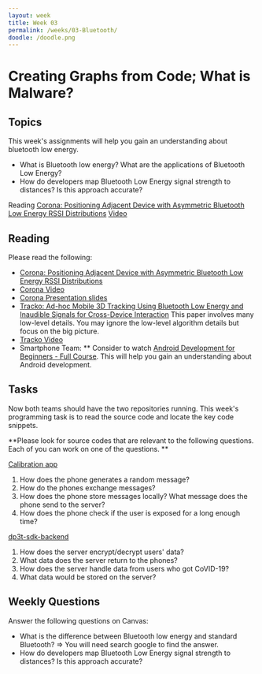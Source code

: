 ```yaml
---
layout: week
title: Week 03
permalink: /weeks/03-Bluetooth/
doodle: /doodle.png
---
```


# Creating Graphs from Code; What is Malware?

## Topics

This week's assignments will help you gain an understanding about bluetooth low energy.
* What is Bluetooth low energy? What are the applications of Bluetooth Low Energy? 
* How do developers map Bluetooth Low Energy signal strength to distances? Is this approach accurate?

Reading [Corona: Positioning Adjacent Device with Asymmetric Bluetooth Low Energy RSSI Distributions](http://haojianj.in/resource/pdf/corona_uist_paper.pdf) [Video](https://vimeo.com/149240808)



## Reading

Please read the following:
* [Corona: Positioning Adjacent Device with Asymmetric Bluetooth Low Energy RSSI Distributions](http://haojianj.in/resource/pdf/corona_uist_paper.pdf) 
* [Corona Video](https://vimeo.com/149240808) 
* [Corona Presentation slides](http://haojianj.in/resource/pdf/corona_uist_presentation.pdf)
* [Tracko: Ad-hoc Mobile 3D Tracking Using Bluetooth Low Energy and Inaudible Signals for Cross-Device Interaction](https://www.christianholz.net/2015-uist15-jin_holz_hornbaek-tracko-ad-hoc_mobile_3d_tracking_using_bluetooth_low_energy_and_inaudible_signals_for_cross-device_interaction.pdf) This paper involves many low-level details. You may ignore the low-level algorithm details but focus on the big picture.
* [Tracko Video](https://www.youtube.com/watch?v=GIZtf4uGZOM) 
* Smartphone Team: 
    ** Consider to watch [Android Development for Beginners - Full Course](https://www.youtube.com/watch?v=fis26HvvDII). This will help you gain an understanding about Android development. 
  

## Tasks

Now both teams should have the two repositories running. This week's programming task is to read the source code and locate the key code snippets.

**Please look for source codes that are relevant to the following questions. Each of you can work on one of the questions. **


[Calibration app](https://github.com/DP-3T/dp3t-sdk-android) 

1. How does the phone generates a random message? 
2. How do the phones exchange messages?
3. How does the phone store messages locally? What message does the phone send to the server? 
4. How does the phone check if the user is exposed for a long enough time?


[dp3t-sdk-backend](https://github.com/DP-3T/dp3t-sdk-backend)

1. How does the server encrypt/decrypt users' data?
2. What data does the server return to the phones?
3. How does the server handle data from users who got CoVID-19?
4. What data would be stored on the server?


## Weekly Questions

Answer the following questions on Canvas:

* What is the difference between Bluetooth low energy and standard Bluetooth? => You will need search google to find the answer. 
* How do developers map Bluetooth Low Energy signal strength to distances? Is this approach accurate? 

